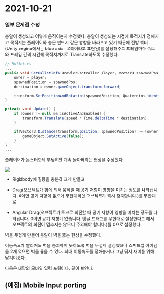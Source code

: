 # 2021-10-21

### 일부 문제점 수정

총알이 생성되고 어떻게 움직이는지 수정했다. 총알이 생성되는 시점에 목적지가 정해지고 목적지는 플레이어와 총은 반드시 같은 방향을 바라보고 있기 때문에 전방 벡터(Unity engine에서는 blue axis - Z축이라고 표현됨)를 설정해주고 프레임마다 속도와 프레임 간격 시간에 목적지까지로 Translate하도록 수정했다. 

```C#
// Bullet.cs
... 
public void SetBulletInfo(BrawlerController player, Vector3 spawnedPos) {
    owner = player;
    spawnedPosition = spawnedPos;
    destination = owner.gameObject.transform.forward;

	transform.SetPositionAndRotation(spawnedPosition, Quaternion.identity);
}

private void Update() {
	if (owner != null && isActiveAndEnabled) {
    	transform.Translate(speed * Time.deltaTime * destination);
    }

	if(Vector3.Distance(transform.position, spawnedPosition) >= (owner.isPowerUp > 0 ? distance * owner.powerIncrease : distance)) {
		gameObject.SetActive(false);
	}
}
...
```



플레이어가 몬스터한테 부딪히면 계속 돌아버리는 현상을 수정했다.

<img src="https://user-images.githubusercontent.com/45554623/138295691-f6911e8d-54a4-4577-aa67-dfe46c323e45.png">

- Rigidbody에 질량을 충분히 크게 만들고

- Drag(오브젝트가 힘에 의해 움직일 때 공기 저항이 영향을 미치는 정도를 나타냅니다. 0이면 공기 저항이 없으며 무한대라면 오브젝트가 즉시 정지합니다.)를 무한대로 
- Angular Drag(오브젝트가 토크로 회전할 때 공기 저항이 영향을 미치는 정도를 나타냅니다. 0이면 공기 저항이 없습니다. 앵글 드래그를 무한대로 설정한다고 해서 오브젝트의 회전이 멈추지는 않으니 주의해야 합니다.)를 0으로 설정했다.



벽을 두껍게 만들어 총알이 벽을 뚫는 현상을 수정했다.

이동속도가 빨라져도 벽을 통과하지 못하도록 벽을 두껍게 설정했으나 스피드업 아이템을 2개 먹으면 벽을 뚫을 수 있다. 최대 이동속도를 정해놓거나 그냥 둬서 재미를 위해 남겨야겠다.

다음은 대망의 모바일 입력 포팅이다. 끝이 보인다.

## (예정) Mobile Input porting